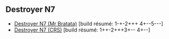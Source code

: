 
## Destroyer N7

 * [Destroyer N7 (Mr Bratata)](soldat/destroyer-n7/1.md) [build résumé: 1-+-2+++ 4+--5---]
 * [Destroyer N7 (CRS)](soldat/destroyer-n7/2.md) [build résumé: 1++-2+++3+-- 4+--]

